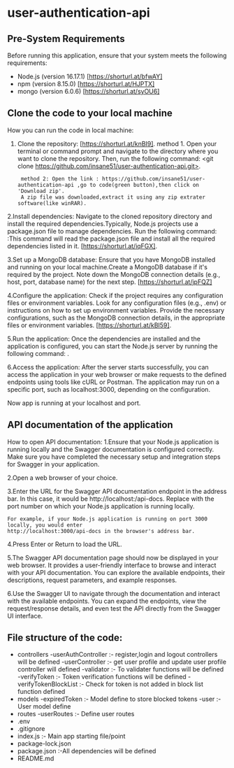 # user-authentication-api

## Pre-System Requirements

Before running this application, ensure that your system meets the following requirements:

- Node.js (version 16.17.1) [https://shorturl.at/bfwAY]
- npm (version 8.15.0) [https://shorturl.at/HJPTX]
- mongo (version 6.0.6) [https://shorturl.at/syOU6]

## Clone the code to your local machine

How you can run the code in local machine:
1. Clone the repository: [https://shorturl.at/knBI9].
        method 1. Open your terminal or command prompt and navigate to the directory where you want to clone the repository. Then, run the following command: <git clone https://github.com/insane51/user-authentication-api.git>.

        method 2: Open the link : https://github.com/insane51/user-authentication-api ,go to code(green button),then click on 'Download zip'.
        A zip file was downloaded,extract it using any zip extrater software(like winRAR).

2.Install dependencies: Navigate to the cloned repository directory and install the required 
                        dependencies.Typically, Node.js projects use a package.json file to
                        manage dependencies. Run the following command:
                        <npm install> :This command will read the package.json file and install 
                        all the required dependencies listed in it.
                        [https://shorturl.at/iqFGX].


3.Set up a MongoDB database: Ensure that you have MongoDB installed and running on your local 
    machine.Create a MongoDB database if it's required by the project. Note down the MongoDB connection details (e.g., host, port, database name) for the next step.
    [https://shorturl.at/jpFQZ]

4.Configure the application: Check if the project requires any configuration files or 
    environment variables. Look for any configuration files (e.g., .env) or instructions on how to set up environment variables. Provide the necessary configurations, such as the MongoDB connection details, in the appropriate files or environment variables.
    [https://shorturl.at/kBI59].

5.Run the application: Once the dependencies are installed and the application is configured, 
                        you can start the Node.js server by running the following command:
                        <npm start>.

6.Access the application: After the server starts successfully, you can access the application in 
                        your web browser or make requests to the defined endpoints using tools like 
                        cURL or Postman. The application may run on a specific port, such as localhost:3000, depending on the configuration.


Now app is running at your localhost and port.

## API documentation of the application

How to open API documentation:
1.Ensure that your Node.js application is running locally and the Swagger documentation is configured correctly. Make sure you have completed the necessary setup and integration steps for Swagger in your application.

2.Open a web browser of your choice.

3.Enter the URL for the Swagger API documentation endpoint in the address bar. In this case, it would 
    be http://localhost:<port>/api-docs. Replace <port> with the port number on which your Node.js application is running locally.

    For example, if your Node.js application is running on port 3000 locally, you would enter 
    http://localhost:3000/api-docs in the browser's address bar.

4.Press Enter or Return to load the URL.

5.The Swagger API documentation page should now be displayed in your web browser. It provides a user-friendly interface to browse and interact with your API documentation. You can explore the available endpoints, their descriptions, request parameters, and example responses.

6.Use the Swagger UI to navigate through the documentation and interact with the available endpoints. You can expand the endpoints, view the request/response details, and even test the API directly from the Swagger UI interface.


## File structure of the code:


- controllers
    -userAuthController :- register,login and logout controllers will be defined
    -userController :- get user profile and update user profile controller will defined
    -validator :- To validater functions will be defined
    -verifyToken :- Token verification functions will be defined
    -verifyTokenBlockList :- Check for token is not added in block list function defined
- models
    -expiredToken :- Model define to store blocked tokens
    -user :- User model define
- routes
    -userRoutes :- Define user routes
- .env 
- .gitignore
- index.js :- Main app starting file/point
- package-lock.json
- package.json :-All dependencies will be defined
- README.md




